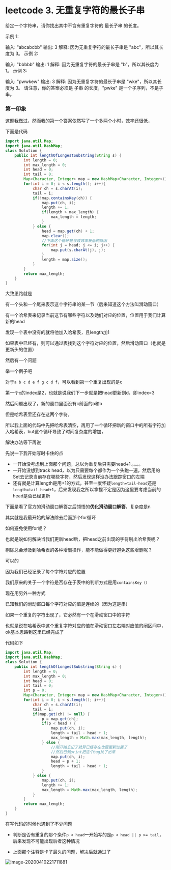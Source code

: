 # leetcode 3. 无重复字符的最长子串



给定一个字符串，请你找出其中不含有重复字符的 最长子串 的长度。

示例 1:

输入: "abcabcbb"
输出: 3 
解释: 因为无重复字符的最长子串是 "abc"，所以其长度为 3。
示例 2:

输入: "bbbbb"
输出: 1
解释: 因为无重复字符的最长子串是 "b"，所以其长度为 1。
示例 3:

输入: "pwwkew"
输出: 3
解释: 因为无重复字符的最长子串是 "wke"，所以其长度为 3。
     请注意，你的答案必须是 子串 的长度，"pwke" 是一个子序列，不是子串。

### 第一印象

这题我做过，然而我的第一个答案依然写了一个多两个小时，效率还很低，

下面是代码

```java
import java.util.Map;
import java.util.HashMap;
class Solution {
    public int lengthOfLongestSubstring(String s) {
        int length = 0;
        int max_length = 0;
        int head = 0;
        int tail = 0;
        Map<Character, Integer> map = new HashMap<Character, Integer>();
        for(int i = 0; i < s.length(); i++){
            char ch = s.charAt(i);
            tail = i;
            if(!map.containsKey(ch)) {
                map.put(ch, i);
                length += 1;
                if(length > max_length) {
                    max_length = length;
                }
            } else {
                head = map.get(ch) + 1;
                map.clear();
                //下面这个循环是导致效率极低的原因
                for(int j = head; j <= i; j++) {
                    map.put(s.charAt(j), j);
                }
                length = map.size();
            }
        }
        return max_length;
    }
}
```

大致思路就是

有一个头和一个尾来表示这个字符串的某一节（后来知道这个方法叫滑动窗口）

有一个哈希表来记录当前这节有哪些字符以及她们对应的位置，位置用于我们计算新的head

发现一个表中没有的就将他加入哈希表，且length加1

如果表中已经有，则可以通过表找到这个字符对应的位置，然后滑动窗口（也就是更新头的位置）

然后有一个问题

举一个例子吧

对于`a b c d e f g c d f`，可以看到第一个重复出现的是c

第一个c的index是2，也就是说我们下一步就是把head更新到d，即index=3

然后问题出现了，新的窗口里面没有c前面的a和b

但是哈希表里还存在这两个字符，

所以我上面的代码中先把哈希表清空，再用了一个循环把新的窗口中的所有字符加入哈希表，but这个循环导致了时间复杂度的增加，

解决办法等下再说

先说一下我开始写时卡住的点

- 一开始没考虑到上面那个问题，总以为重复后只需要head+1.。。。。
- 一开始没想到track head，以为只需要每个都作为一个头跑一遍，然后用的Set去记录当前存在哪些字符，然后发现这样没办法跟踪窗口的左端
- 还有就是计算length是用+1的方式，甚至一度怀疑`length=tail-head`还是`length=tail-head+1`，后来发现我之所以拿捏不定是因为这里要考虑当前的head是否已经更新



下面是看了官方的滑动窗口解答之后领悟的**优化滑动窗口解答**，复杂度是n

其实就是我最开始的解法除去后面那个for循环

如何避免使用for呢？

也就是说如何解决当我们更新head后，把head之前出现的字符剔出哈希表呢？

剔除总会涉及到哈希表的各种增删操作，能不能做得更好避免这些增删呢？

可以的

因为我们已经记录了每个字符对应的位置

我们原来的关于一个字符是否存在于表中的判断方式是用`containsKey（）`

现在用另外一种方式

已知我们的滑动窗口每个字符对应的值是连续的（因为这是串）

如果一个重复的字符出现了，它必然有一个在滑动窗口中的字符

也就是说在哈希表中这个重复字符对应的值在滑动窗口左右端对应值的闭区间中，ok基本思路到这里已经完成了

代码如下



```java
import java.util.Map;
import java.util.HashMap;
class Solution {
    public int lengthOfLongestSubstring(String s) {
        int length = 0;
        int max_length = 0;
        int head = 0;
        int tail = 0;
        int p = 0;
        Map<Character, Integer> map = new HashMap<Character, Integer>();
        for(int i = 0; i < s.length(); i++){
            char ch = s.charAt(i);
            tail = i;
            if(map.get(ch) != null) {
                p = map.get(ch);
                if(p < head ) {
                    map.put(ch, i);
                    length = tail - head + 1;
                    max_length = Math.max(max_length, length);
                } else {
                    //刚开始忘记了就算已经存在也要更新位置了
                    //然后已知print把这个bug找了出来
                    map.put(ch, i);
                    head = p + 1;
                    length = tail - head + 1;
                }
            } else {
                map.put(ch, i);
                length += 1;
                max_length = Math.max(max_length, length);
            }
        }
        return max_length;
    }
}
```

在写代码的时候也遇到了不少问题

- 判断是否有重复的那个条件`p < head`一开始写的是`p < head || p >= tail`，后来发现不可能出现后者这种情况  

- 上面那个注释是卡了最久的问题，解决后就通过了

![image-20200410221711881](C:\Users\chen\AppData\Roaming\Typora\typora-user-images\image-20200410221711881.png)

